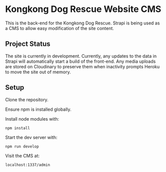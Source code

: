 # Kongkong Dog Rescue Website CMS

This is the back-end for the Kongkong Dog Rescue. Strapi is being used as a CMS to allow easy modification of the site content.

## Project Status

The site is currently in development. Currently, any updates to the data in Strapi will automatically start a build of the front-end. Any media uploads are stored on Cloudinary to preserve them when inactivity prompts Heroku to move the site out of memory.

## Setup

Clone the repository.

Ensure npm is installed globally.

Install node modules with:

`npm install`

Start the dev server with:

`npm run develop`

Visit the CMS at:

`localhost:1337/admin`
